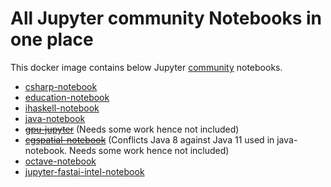 # All Jupyter community Notebooks in one place
This docker image contains below Jupyter [community](https://jupyter-docker-stacks.readthedocs.io/en/latest/using/selecting.html#community-stacks) notebooks.
- [csharp-notebook](https://github.com/tlinnet/csharp-notebook)
- [education-notebook](https://github.com/umsi-mads/education-notebook)
- [ihaskell-notebook](https://github.com/jamesdbrock/ihaskell-notebook)
- [java-notebook](https://github.com/jbindinga/java-notebook)
- ~~[gpu-jupyter](https://github.com/iot-salzburg/gpu-jupyter/)~~ (Needs some work hence not included)
- ~~[cgspatial-notebook](https://github.com/SCiO-systems/cgspatial-notebook)~~ (Conflicts Java 8 against Java 11 used in java-notebook. Needs some work hence not included)
- [octave-notebook](https://github.com/visitsb/jupyter-octave)
- [jupyter-fastai-intel-notebook](https://raw.githubusercontent.com/visitsb/jupyter-fastai-intel-notebook/master/Dockerfile)